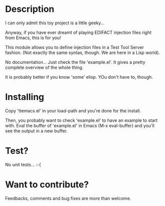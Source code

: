 Description
===========

I can only admit this toy project is a little geeky...

Anyway, if you have ever dreamt of playing EDIFACT injection files right from Emacs, this is for you!

This module allows you to define injection files in a Test Tool Server fashion. (Not exactly the same syntax, though. We are here in a Lisp world).

No documentation... Just check the file 'example.el'.
It gives a pretty complete overview of the whole thing.

It is probably better if you know 'some' elisp. YOu don't have to, though.

Installing
==========

Copy 'ttemacs.el' in your load-path and you're done for the install.

Then, you probably want to check 'example.el' to have an example to start with. Eval the buffer of 'example.el' in Emacs (M-x eval-buffer) and you'll see the output in a new buffer.

Test?
=====

No unit tests... :-(

Want to contribute?
===================

Feedbacks, comments and bug fixes are more than welcome.
